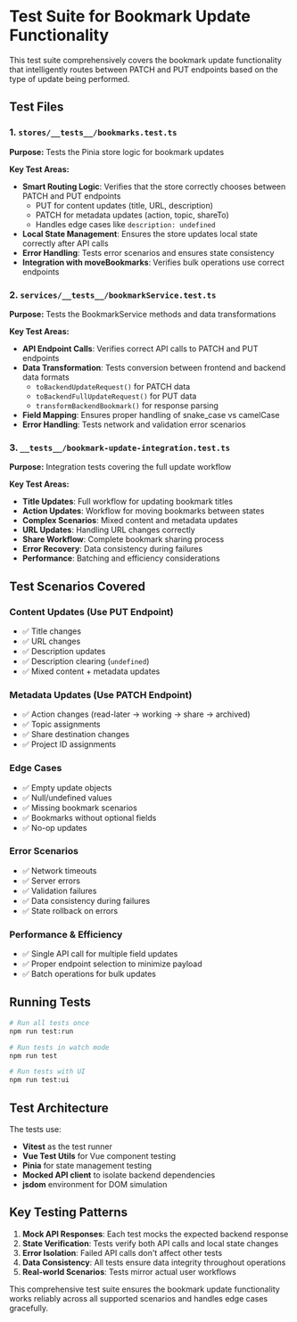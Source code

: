 # Test Suite for Bookmark Update Functionality

This test suite comprehensively covers the bookmark update functionality that intelligently routes between PATCH and PUT endpoints based on the type of update being performed.

## Test Files

### 1. `stores/__tests__/bookmarks.test.ts`
**Purpose:** Tests the Pinia store logic for bookmark updates

**Key Test Areas:**
- **Smart Routing Logic**: Verifies that the store correctly chooses between PATCH and PUT endpoints
  - PUT for content updates (title, URL, description)
  - PATCH for metadata updates (action, topic, shareTo)
  - Handles edge cases like `description: undefined`
- **Local State Management**: Ensures the store updates local state correctly after API calls
- **Error Handling**: Tests error scenarios and ensures state consistency
- **Integration with moveBookmarks**: Verifies bulk operations use correct endpoints

### 2. `services/__tests__/bookmarkService.test.ts`
**Purpose:** Tests the BookmarkService methods and data transformations

**Key Test Areas:**
- **API Endpoint Calls**: Verifies correct API calls to PATCH and PUT endpoints
- **Data Transformation**: Tests conversion between frontend and backend data formats
  - `toBackendUpdateRequest()` for PATCH data
  - `toBackendFullUpdateRequest()` for PUT data
  - `transformBackendBookmark()` for response parsing
- **Field Mapping**: Ensures proper handling of snake_case vs camelCase
- **Error Handling**: Tests network and validation error scenarios

### 3. `__tests__/bookmark-update-integration.test.ts`
**Purpose:** Integration tests covering the full update workflow

**Key Test Areas:**
- **Title Updates**: Full workflow for updating bookmark titles
- **Action Updates**: Workflow for moving bookmarks between states
- **Complex Scenarios**: Mixed content and metadata updates
- **URL Updates**: Handling URL changes correctly
- **Share Workflow**: Complete bookmark sharing process
- **Error Recovery**: Data consistency during failures
- **Performance**: Batching and efficiency considerations

## Test Scenarios Covered

### Content Updates (Use PUT Endpoint)
- ✅ Title changes
- ✅ URL changes  
- ✅ Description updates
- ✅ Description clearing (`undefined`)
- ✅ Mixed content + metadata updates

### Metadata Updates (Use PATCH Endpoint)
- ✅ Action changes (read-later → working → share → archived)
- ✅ Topic assignments
- ✅ Share destination changes
- ✅ Project ID assignments

### Edge Cases
- ✅ Empty update objects
- ✅ Null/undefined values
- ✅ Missing bookmark scenarios
- ✅ Bookmarks without optional fields
- ✅ No-op updates

### Error Scenarios
- ✅ Network timeouts
- ✅ Server errors
- ✅ Validation failures
- ✅ Data consistency during failures
- ✅ State rollback on errors

### Performance & Efficiency
- ✅ Single API call for multiple field updates
- ✅ Proper endpoint selection to minimize payload
- ✅ Batch operations for bulk updates

## Running Tests

```bash
# Run all tests once
npm run test:run

# Run tests in watch mode
npm run test

# Run tests with UI
npm run test:ui
```

## Test Architecture

The tests use:
- **Vitest** as the test runner
- **Vue Test Utils** for Vue component testing
- **Pinia** for state management testing
- **Mocked API client** to isolate backend dependencies
- **jsdom** environment for DOM simulation

## Key Testing Patterns

1. **Mock API Responses**: Each test mocks the expected backend response
2. **State Verification**: Tests verify both API calls and local state changes
3. **Error Isolation**: Failed API calls don't affect other tests
4. **Data Consistency**: All tests ensure data integrity throughout operations
5. **Real-world Scenarios**: Tests mirror actual user workflows

This comprehensive test suite ensures the bookmark update functionality works reliably across all supported scenarios and handles edge cases gracefully.